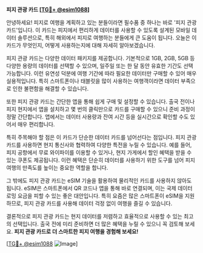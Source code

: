 **피지 관광 카드 [[TG💪+ @esim1088](https://t.me/s/esim1088)]**

안녕하세요! 피지로 여행을 계획하고 있는 분들이라면 필수품 중 하나는 바로 '피지 관광 카드'입니다. 이 카드는 피지에서 편리하게 데이터를 사용할 수 있도록 설계된 모바일 데이터 솔루션으로, 특히 해외에서 피지로 여행하는 분들에게 큰 도움이 됩니다. 오늘은 이 카드가 무엇인지, 어떻게 사용하는지에 대해 자세히 알아보겠습니다.

피지 관광 카드는 다양한 데이터 패키지를 제공합니다. 기본적으로 1GB, 2GB, 5GB 등 다양한 용량의 데이터를 선택할 수 있으며, 일주일 또는 한 달 동안 유효한 기간도 선택 가능합니다. 이런 유연성 덕분에 여행 기간에 따라 필요한 데이터만 구매할 수 있어 매우 실용적입니다. 특히 스마트폰이나 태블릿을 많이 사용하는 여행객이라면 데이터 부족으로 인한 불편함을 해결할 수 있습니다.

또한 피지 관광 카드는 간단한 앱을 통해 쉽게 구매 및 설정할 수 있습니다. 출국 전이나 피지 현지에서 앱을 설치하고 몇 번의 클릭만으로 카드를 구매할 수 있으니 준비 과정이 정말 간단합니다. 앱에서는 데이터 사용량과 잔여 시간 등을 실시간으로 확인할 수도 있어서 매우 편리합니다.

특히 주목해야 할 점은 이 카드가 단순한 데이터 카드를 넘어선다는 점입니다. 피지 관광 카드를 사용하면 현지 통신사와 협력하여 다양한 특전을 누릴 수 있습니다. 예를 들어, 피지 공항에서 무료 와이파이를 이용할 수 있거나, 현지 가게에서 할인 혜택을 받을 수 있는 쿠폰도 제공됩니다. 이런 혜택은 단순히 데이터를 사용하기 위한 도구를 넘어 피지 여행의 만족도를 높이는 중요한 역할을 합니다.

그 밖에도 피지 관광 카드는 eSIM 기술을 활용하여 물리적인 카드를 사용하지 않아도 됩니다. eSIM은 스마트폰에서 QR 코드나 앱을 통해 바로 연결되며, 이는 국제 데이터 로밍 요금을 피할 수 있는 좋은 대안입니다. 특히 요즘은 많은 스마트폰이 eSIM을 지원하므로, 피지 관광 카드를 사용해 데이터 걱정 없이 여행을 즐길 수 있습니다.

결론적으로 피지 관광 카드는 현지 데이터를 저렴하고 효율적으로 사용할 수 있는 최고의 선택입니다. 출국 전에 미리 준비하면 더 많은 혜택을 누릴 수 있으니 꼭 검토해 보세요. **피지 관광 카드로 더 스마트한 피지 여행을 경험해 보세요!**

[[TG💪+ @esim1088](https://t.me/s/esim1088) ![Image](https://i.postimg.cc/Y0z9fWf4/image.png)]